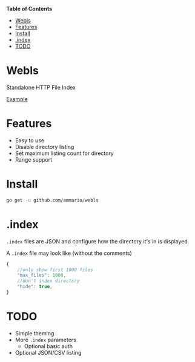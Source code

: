 <!-- START doctoc generated TOC please keep comment here to allow auto update -->
<!-- DON'T EDIT THIS SECTION, INSTEAD RE-RUN doctoc TO UPDATE -->
**Table of Contents**

- [Webls](#webls)
- [Features](#features)
- [Install](#install)
- [.index](#index)
- [TODO](#todo)

<!-- END doctoc generated TOC please keep comment here to allow auto update -->

# Webls

Standalone HTTP File Index

[Example](http://f.ammar.io)

# Features
- Easy to use
- Disable directory listing
- Set maximum listing count for directory
- Range support

# Install

```bash
go get -u github.com/ammario/webls
```

# .index

`.index` files are JSON and configure how the directory it's in is displayed.

A `.index` file may look like (without the comments)

```js
{
    //only show first 1000 files
    "max_files": 1000,
    //don't index directory
    "hide": true,
}
```

# TODO
- Simple theming
- More `.index` parameters
    - Optional basic auth
- Optional JSON/CSV listing